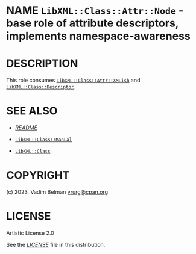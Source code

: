 NAME `LibXML::Class::Attr::Node` - base role of attribute descriptors, implements namespace-awareness
=====================================================================================================

DESCRIPTION
===========

This role consumes [`LibXML::Class::Attr::XMLish`](XMLish.md) and [`LibXML::Class::Descriptor`](../Descriptor.md).

SEE ALSO
========

  * [*README*](../../../../README.md)

  * [`LibXML::Class::Manual`](Class/Manual.md)

  * [`LibXML::Class`](../Class.md)

COPYRIGHT
=========

(c) 2023, Vadim Belman <vrurg@cpan.org>

LICENSE
=======

Artistic License 2.0

See the [*LICENSE*](../../../../LICENSE) file in this distribution.

